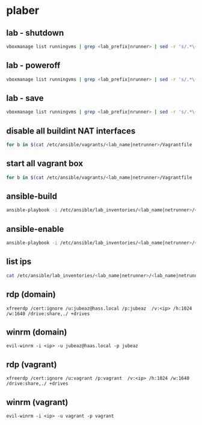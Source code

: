 # plaber

## lab - shutdown 
```bash
vboxmanage list runningvms | grep <lab_prefix|nrunner> | sed -r 's/.*\{(.*)\}/\1/' | xargs -L1 -I {} vboxmanage controlvm {} acpipowerbutton
```
## lab - poweroff
```bash
vboxmanage list runningvms | grep <lab_prefix|nrunner> | sed -r 's/.*\{(.*)\}/\1/' | xargs -L1 -I {} vboxmanage controlvm {} poweroff
```
## lab - save
```bash
vboxmanage list runningvms | grep <lab_prefix|nrunner> | sed -r 's/.*\{(.*)\}/\1/' | xargs -L1 -I {} vboxmanage controlvm {} savestate
```


## disable all buildint NAT interfaces
```bash
for b in $(cat /etc/ansible/vagrants/<lab_name|netrunner>/Vagrantfile  | grep bname: | cut -d'"' -f 2); do echo "vboxmanage modifyvm $b --cableconnected1 off"; vboxmanage modifyvm $b  --cableconnected1 off; done
```

## start all vagrant box
```bash
for b in $(cat /etc/ansible/vagrants/<lab_name|netrunner>/Vagrantfile  | grep bname: | cut -d'"' -f 2); do echo "vboxmanage startvm $b --type headless"; vboxmanage startvm $b --type headless; done
```

## ansible-build
```bash
ansible-playbook -i /etc/ansible/lab_inventories/<lab_name|netrunner>/<lab_name|netrunner>.yml /etc/ansible/lab_playbooks/build-lab.yml
```

## ansible-enable
```bash
ansible-playbook -i /etc/ansible/lab_inventories/<lab_name|netrunner>/<lab_name|netrunner>.yml /etc/ansible/lab_playbooks/enable-lab.yml
```

## list ips
```bash
cat /etc/ansible/lab_inventories/<lab_name|netrunner>/<lab_name|netrunner>.yml |grep ansible_host: |tr  '}' ':' |tr ',' ':'| cut -d: -f1,3
```

## rdp (domain)  
```
xfreerdp /cert:ignore /u:jubeaz@hass.local /p:jubeaz  /v:<ip> /h:1024 /w:1640 /drive:share,./ +drives
```

## winrm (domain)  
```
evil-winrm -i <ip> -u jubeaz@haas.local -p jubeaz
```

## rdp (vagrant)  
```
xfreerdp /cert:ignore /u:vagrant /p:vagrant  /v:<ip> /h:1024 /w:1640 /drive:share,./ +drives
```

## winrm (vagrant)  
```
evil-winrm -i <ip> -u vagrant -p vagrant
```
